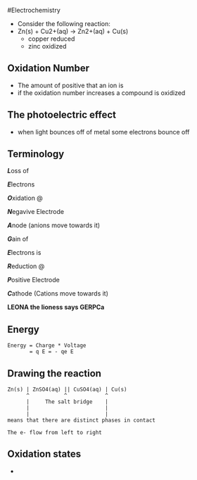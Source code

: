 #Electrochemistry
+ Consider the following reaction:
+ Zn(s) + Cu2+(aq) -> Zn2+(aq) + Cu(s)
    + copper reduced
    + zinc oxidized

## Oxidation Number
+ The amount of positive that an ion is
+ if the oxidation number increases a compound is oxidized

## The photoelectric effect
+ when light bounces off of metal some electrons bounce off

## Terminology
***L***oss of

***E***lectrons

***O***xidation @

***N***egavive Electrode

***A***node (anions move towards it)

***G***ain of 

***E***lectrons is

***R***eduction @

***P***ositive Electrode

***C***athode (Cations move towards it)

**LEONA the lioness says GERPCa**

## Energy
```
Energy = Charge * Voltage
       = q E = - qe E
```

## Drawing the reaction
```
Zn(s) | ZnSO4(aq) || CuSO4(aq) | Cu(s)
      ^           ^            ^
      |     The salt bridge    | 
      |                        | 
      |                        | 
means that there are distinct phases in contact

The e- flow from left to right
```

## Oxidation states
+ 
